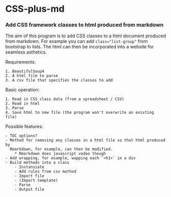 # CSS-plus-md

### Add CSS framework classes to html produced from markdown

The aim of this program is to add CSS classes to a html document produced from
markdown. For example you can add `class="list-group"` from bootstrap to lists. 
The html can then be incorporated into a website for seamless asthetics.

Requirements:

    1. BeautifulSoup4
    2. A html file to parse
    3. A csv file that specifies the classes to add

Basic operation:

    1. Read in CSS class data (from a spreadsheet / CSV)
    2. Read in html
    3. Parse
    4. Save html to new file (the program won't overwrite an existing file)

Possible features:

    - TOC options?
    - Method for removing any classes in a html file so that html produced by
      Rmarkdown, for example, can then be modified.
        * Rmarkdown does javascript vodoo though
    - Add wrapping, for example, wapping each `<h1>` in a div
    - Build methods into a class
        - Instansiate
        - Add rules from csv method
        - Import file
        - (Import template)
        - Parse
        - Output file

